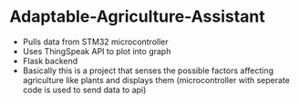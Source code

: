 # Adaptable-Agriculture-Assistant
- Pulls data from STM32 microcontroller
- Uses ThingSpeak API to plot into graph
- Flask backend
- Basically this is a project that senses the possible factors affecting agriculture like plants and displays them (microcontroller with seperate code is used to send data to api)
